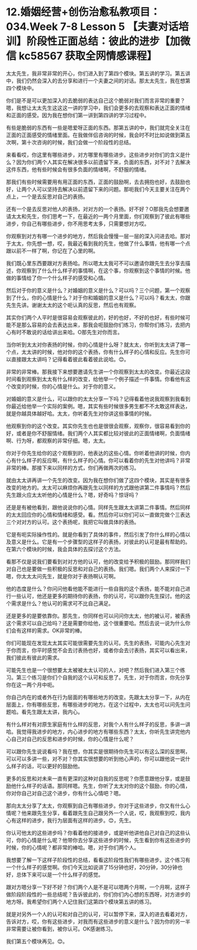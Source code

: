 # 12.婚姻经营+创伤治愈私教项目：034.Week 7-8 Lesson 5 【夫妻对话培训】阶段性正面总结：彼此的进步【加微信 kc58567 获取全网情感课程】

太太先生，我非常非常的开心，你们进入到了第四个模块。第五讲的学习。第五讲中，我们仍然会深入的去分享和进行一个夫妻之间的对话。那太太先生，我在想第四个模块中。

你们是不是可以更加深入的去脆弱的表达自己这个脆弱对我们而言非常的重要？嗯，我想让太太先生这这这一讲的学习中，我们会更多的去观察和表达正面的情绪和正面的感受。因为我在想你们第一讲到第四讲的学习过程中。

有些是脆弱的东西有一些是嗯爱呀正面的东西。那第五讲的中，我们就完全关注在正面的正面感受的情绪里面。在我做伴侣咨询的时候，我会时不时比如说做到第五次啊，第十次咨询的时候，我们会做一个阶段性的总结。

来看看哎，你这里有哪些进步，对方哪里有哪些进步。这些进步对你们的含义是什么？因为你们两个人其实在解决很多以前遗留下来，负面的东西，对不对？去解决这件东西，他有些时候会有很多负面的情绪啊，不舒服的情绪。

那我们有些时候需要用有用正面的东西，正面的鼓励啊，去去拥抱也好，去鼓励也好，让两个人可以坚持去解决以前遗留下来的问题。那呃我们今天主要关注在两个点上，一个是去反思对自己的表扬。

还有一个是去反思对他人的表扬，对对方的一个表扬。好不好？O那我先会想要邀请太太和先生，你们思考一下，在最近的一两个月里面，你们观察到了彼此有哪些进步，你自己有哪些进步，你不用思考太多，只需要想对方哎。

你观察到对方有哪一个进步的地方，然后我会慢慢一层一层的深入问进去哈。那对于太太，你先想一想，哎，我最近看到我的先生，他做了什么事情，他有哪一个点跟以前不一样了啊，你记在了心里的啊。

我们既心里东西要跟对方表扬哈。所以嗯太太我可不可以邀请你跟先生去分享去描述，你观察到了什么什么样子的事情啊，在这个事，你观察到这个事情的时候。他做的事情给了你一个什么样子的感受和心情。

然后对于你的意义是什么？对婚姻的意义是什么？可以吗？三个问题，第一个观察到了什么，你的心情是什么？对于你和婚姻的意义是什么？可以吗？看太太，你跟先生先讲。谢谢太太的这个呃认真的反思，然后也有观察。

其实你们两个人平时是很容易会观察彼此的，好的也好，不好的也好，有些时候可能不是那么容易的会去表达出来，那我会呃鼓励你们练习，你帮你们练习，去把内心有时不敢说的话给讲出来哈。O那先生对你而言。

当你听到太太对你表扬的时候，你的心情是什么呀？就太太，你听到太太讲了哪一个点，太太讲的时候，他对你的这个表扬，你有什么样子的心情和反应。先生你可以直接跟太太讲吗？记得看着彼此看着彼此说哈。😊。

非常的非常棒。那我接下来想要邀请先生讲一个你观察到太太的改变。你最近这段时间看到观察到太太有什么样的改变，给他举一个例子描述一件事情。你看他有这个改变的时候，你的心情是什么。对于你的意义。

对婚姻的意义是什么，可以跟你的太太分享一下吗？记得看着他说我观察到我看到你最近给他举一个实际的案例。嗯，其实有些时候很多男生都不不太敢这样表达，就是你越具体越好哈。太太，你听着先生对你讲这些事情的时候。

他观察到你的这个改变。其实你先生也也是很很会观察，观察你，很容易看到你的好，或者是你不舒服情绪。我们两个人其实都比较对彼此的正面情绪啊，负面情绪啊、行为呀，都观察的非常仔细。嗯，太太。

你对于你先生给你的这个观察到的，他表达的这些心情。你听着他讲的时候，你内心有什么样子的反应啊，有什么样子的心情。你可以看着你的先生对他讲吗？非常非常的棒。那接下来以同样的方式，你们再做两次的练习。

就由太太讲再讲一个先生的改变。因为我在想你们做了这四个模块，其实是有很多改变的地方的。太太可以麻烦你再跟先生以同样的方式跟他讲第二件事情吗？然后先生跟火应太太听他的心情是什么？嗯，好奇吗？惊讶吗？

还是是有被他看到，跟他说说你的心情。同样先生跟太太讲第二件事情。然后同样的太太回应你的心情和情绪和感受。看。然后你可以你们可以一直做完做个三表达三个对对方的认可。这个表扬呢，我把它叫做具体的表扬。

它是有呃实际操作性的。就是你看到了具体的事件，然后引发了你什么样的心情以及意义是什么。它是有一个步骤型的这样子的表扬，对彼此的认可是最有帮助的。在第六个模块的时候，我会具体的去探讨这个方法。

看那不仅是说我们要看到对对方他的认可，他的改变给予积极的鼓励。那同样我们对自己也是要做一些积极的反思和对自己的表扬。我们嗯。我们两个人来探讨一下嗯，你太太太问先生，就是你对于表扬啊认可啊。

他的态度是什么？你问问他看他能不能进行一些自我的这个表扬，能不能对自己进行一些认可，他还是更多的期待你的表扬，你的认可，可以跟你先生探讨。他的这个需求是什么？他认可的需求可不比自己满足。

还是更多的是要依靠你。那先生，你同样也可以问问你太太，他的被认可，被表扬这个需求可以自己给吗？还是需要你给他，这个很重要哈。然后去说一说为什么你们会有这样的需求。OK非常的棒。

你们可能现在发现太太其实可能很需要先生的认可。先生的表扬，可能内心先生对于你而言，你平时感觉不会去讨表扬也好，或者你会去讨表扬，其实可以看出来，我们彼此有彼此的需求。

可能先生也是一个很想要太太被被太太认可的人，对吧？然后我们进入第三个练习。第三个练习是你们个自我的这个认可和反思了。先生，对于你而言，你先分享你在这一两个月中呃。

你自己内在的或者外在行为层面的有哪些地方的改变。先跟太太分享一下，从内在层面上，你有哪些反思，有哪些进步的地方。在这个过程中，太太也可以问先生问题哈。看先生跟太太讲，我内心。

有什么样对有对原生家庭有什么样的反思，对我个人有什么样子的反思，多讲一讲哈。我觉得我进步的地方，内心进步的地方有哪些东西？太太，你听先生讲完他内心自己对自己的反思和进步的时候，你的心情是什么呢？

可以跟你先生说说看吗？我在想，你其实是很期待你先生可以有这么深的反思啊，可以可以多讲一些，对不对？你其实很想要的听到他心声的，你可以跟他说一说什么样子的话，可以更好的鼓励他。

更多的反思和对未来一直有更深的这种对自我的反思呢？你愿意跟他分享，或是鼓励他什么样子的话语。那同样嗯。先生，你听了太太对你的这个鼓励，你的心情，你对你自己对自己这个进步，你有什么心情吧？嗯。

那向太太分享了太太，你观察到自己有哪些进步。你对于这些进步，你又有什么心情呢？他来跟先生分享，看着跟先生自己跟另外一个人说，哎，我观察到哎，我内心有这样的进步，我行为层面有这样的进步。😊，先生。

你认可他太的这些进步吗？你看着他的接进步，或是听他讲他自己对自己的这些认可，你的心情是什么呢？他带你去分享这些进步的时候，先生看到你有这些进步的时候，你的心情呢？都非常的棒哈。嗯，对于你们两个人。

我想要了解一下这样子阶段性的总结，看看这阶段性我们有哪些进步。这个练习有一个什么样子的感觉啊。你们今天比如说讲了15分钟也好，20分钟，30分钟也好，总体下来可以是一个什么样子的感觉。

跟对方嗯分享一下好不好？你们两个人是不是可以嗯两个月啊，一个月啊，这样子做阶段阶段性的一些总结呢？告诉彼此的，你们你们内心想的东西呀，对方进步的地方呀。我希望你们两个人记住我们这第四个模块第五讲的练习。

就是对另外一个人的认可和对自己的认可，可以暂停下来，深入的进去看着对方，告诉对方，哎，你有这些进步，对我而有这些进步的意义是什么？因为你的另一半非常需要让被你看到，被你认可。OK感谢练习。

我们第五个模块再见。😊。